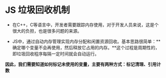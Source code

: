 # JS 垃圾回收机制

* 在C++，C等语言中，开发者需要跟踪内存使用，对于开发人员来说，这是个很大的负担，也是很多问题的来源。

* JS中，通过自动内存管理实现内存分配和闲置资源回收。基本思路很简单：**确定哪个变量不会再使用，然后释放它占用的内存。**这个过程是周期性的，即垃圾回收程序每隔一定时间就会自动运行。

**因此，我们需要知道如何标记未使用的变量，主要有两种方式：标记清理、引用计数**


